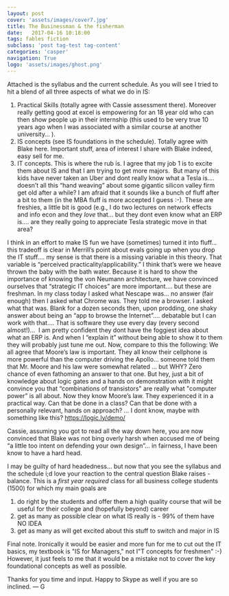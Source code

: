 ```yaml
---
layout: post
cover: 'assets/images/cover7.jpg'
title: The Businessman & the fisherman
date:   2017-04-16 10:18:00
tags: fables fiction
subclass: 'post tag-test tag-content'
categories: 'casper'
navigation: True
logo: 'assets/images/ghost.png'
---
```


Attached is the syllabus and the current schedule. As you will see I tried to hit a blend of all three aspects of what we do in IS:
1. Practical Skills (totally agree with Cassie assessment there). Moreover really getting good at excel is empowering for an 18 year old who can then show people up in their internship (this used to be very true 10 years ago when I was associated with a similar course at another university… ).
2. IS concepts (see IS foundations in the schedule). Totally agree with Blake here. Important stuff, area of interest I share with Blake indeed, easy sell for me.
3. IT concepts. This is where the rub is. I agree that my job 1 is to excite them about IS and that I am trying to get more majors.  But many of this kids have never taken an Uber and dont really know what a Tesla is…. doesn’t all this “hand weaving” about some gigantic silicon valley firm get old after a while? I am afraid that it sounds like a bunch of fluff after a bit to them (in the MBA fluff is more accepted I guess :-). These are freshies, a little bit is good (e.g., I do two lectures on network effects and info econ and they *love* that… but they dont even know what an ERP is…. are they really going to appreciate Tesla strategic move in that area?

I think in an effort to make IS fun we have (sometimes) turned it into fluff… this tradeoff is clear in Merrill’s point about evals going up when you drop the IT stuff…. my sense is that there is a missing variable in this theory. That variable is “perceived practicality/applicability.” I think that’s were we heave thrown the baby with the bath water. Because it is hard to show the importance of knowing the von Neumann architecture, we have convinced ourselves that “strategic IT choices” are more important…. but these are freshman. In my class today I asked what Nescape was… no answer (fair enough) then I asked what Chrome was. They told me a browser. I asked what that was. Blank for a dozen seconds then, upon prodding, one shaky answer about being an “app to browse the Internet”…. debatable but I can work with that…. That is software they use every day (every second almost!)…  I am pretty confident they dont have the foggiest idea about what an ERP is. And when I “explain it” without being able to show it to them they will probably just tune me out.
Now, compare to this the following: We all agree that Moore’s law is important. They all know their cellphone is more powerful than the computer driving the Apollo… someone told them that Mr. Moore and his law were somewhat related … but WHY? Zero chance of even fathoming an answer to that one. But hey, just a bit of knowledge about logic gates and a hands on demonstration with it might convince you that “combinations of transistors" are really what "computer power” is all about. Now they know Moore’s law. They experienced it in a practical way. Can that be done in a class? Can that be done with a personally relevant, hands on approach? … I dont know, maybe with something like this? https://logic.ly/demo/

Cassie, assuming you got to read all the way down here, you are now convinced that Blake was not bing overly harsh when accused me of being “a little too intent on defending your own design”… in fairness, I have been know to have a hard head.

I may be guilty of hard headedness… but now that you see the syllabus and the schedule i;d love your reaction to the central question Blake raises - balance. This is a *first year required* class for all business college students (1500) for which my main goals are
1. do right by the students and offer them a high quality course that will be useful for their college and (hopefully beyond) career
2. get as many as possible clear on what IS really is - 99% of them have NO IDEA
3. get as many as will get excited about this stuff to switch and major in IS

Final note. Ironically it would be easier and more fun for me to cut out the IT basics, my textbook is "IS for Managers," not I"T concepts for freshmen" :-) However, it just feels to me that it would be a mistake not to cover the key foundational concepts as well as possible.

Thanks for you time and input. Happy to Skype as well if you are so inclined. — G